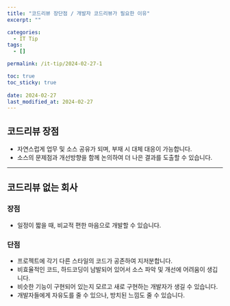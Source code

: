 ```yaml
---
title: "코드리뷰 장단점 / 개발자 코드리뷰가 필요한 이유"
excerpt: ""

categories:
  - IT Tip
tags:
  - []

permalink: /it-tip/2024-02-27-1

toc: true
toc_sticky: true
 
date: 2024-02-27
last_modified_at: 2024-02-27
---
```


## 코드리뷰 장점
- 자연스럽게 업무 및 소스 공유가 되며, 부재 시 대체 대응이 가능합니다.
- 소스의 문제점과 개선방향을 함께 논의하여 더 나은 결과를 도출할 수 있습니다.

---

## 코드리뷰 없는 회사

### 장점
- 일정이 짧을 때, 비교적 편한 마음으로 개발할 수 있습니다.

### 단점
- 프로젝트에 각기 다른 스타일의 코드가 공존하여 지저분합니다.
- 비효율적인 코드, 하드코딩이 남발되어 있어서 소스 파악 및 개선에 어려움이 생깁니다.
- 비슷한 기능이 구현되어 있는지 모르고 새로 구현하는 개발자가 생길 수 있습니다.
- 개발자들에게 자유도를 줄 수 있으나, 방치된 느낌도 줄 수 있습니다.